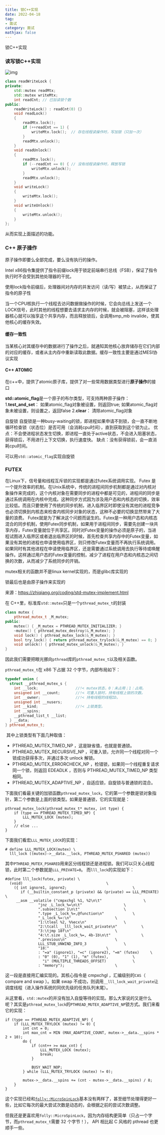 ```yaml
---
title: 锁C++实现
date: 2022-04-18
tag: 
- 面试
category: 面试
mathjax: false
---
```

锁C++实现
<!--more-->

### 读写锁C++实现

![img](https://pic4.zhimg.com/80/v2-87e63d837a3306724d939091d8b6c45b_1440w.jpg)

```cpp
class readWriteLock {
private:
    std::mutex readMtx;
    std::mutex writeMtx;
    int readCnt; // 已加读锁个数
public:
    readWriteLock() : readCnt(0) {}
    void readLock()
    {
        readMtx.lock();
        if (++readCnt == 1) {
            writeMtx.lock();  // 存在线程读操作时，写加锁（只加一次）
        }
        readMtx.unlock();
    }
    void readUnlock()
    {
        readMtx.lock();
        if (--readCnt == 0) { // 没有线程读操作时，释放写锁
            writeMtx.unlock();
        }
        readMtx.unlock();
    }
    void writeLock()
    {
        writeMtx.lock();
    }
    void writeUnlock()
    {
        writeMtx.unlock();
    }
};
```

从而实现上面描述的功能。

### C++ 原子操作

原子操作即要么全部完成，要么没有执行的操作。

Intel x86指令集提供了指令前缀lock用于锁定前端串行总线（FSB），保证了指令执行时不会受到其他处理器的干扰。

使用lock指令前缀后，处理器间对内存的并发访问（读/写）被禁止，从而保证了指令的原子性

当一个CPU核执行一个线程去访问数据做操作的时候，它会向总线上发送一个LOCK信号，此时其他的线程想要去请求主内存的时候，就会被阻塞，这样该处理器核心就可以独享这个共享内存，而且释放锁后，会调用smp_mb invalide，使其他核心的缓存失效。

#### 缓存一致性

当某核心对其缓存中的数据进行了操作之后，就通知其他核心放弃储存在它们内部的对应的缓存，或者从主内存中重新读取此数据。缓存一致性主要是通过MESI协议实现

#### C++ ATOMIC

在c++中，提供了atomic原子库，提供了对一些常用数据类型进行**原子操作**的接口

**std::atomic_flag**是一个原子的布尔类型，可支持两种原子操作：
1.**test_and_set**： 如果atomic_flag对象被设置，则返回true; 如果atomic_flag对象未被设置，则设置之，返回false
2.**clear**： 清除atomic_flag对象

自旋锁
自旋锁是一种busy-waiting的锁，即进程如果申请不到锁，会一直不断地循环检查锁（状态位）是否可用（会消耗cpu时间），直到获取到这个锁为止。
优点：不会使进程状态发生切换，即进程一直处于active状态，不会进入阻塞状态，获得锁后，不用进行上下文切换，执行速度快。
缺点：没有获得锁前，会一直消耗cpu时间。

可以用`std::atomic_flag`实现自旋锁

### FUTEX

在Linux下，信号量和线程互斥锁的实现都是通过futex系统调用实现。
Futex 是一个提升效率的机制。在Unix系统中，传统的进程间同步机制都是通过对内核对象操作来完成的，这个内核对象在需要同步的进程中都是可见的，进程间的同步是通过系统调用在内核中完成。这种同步方式因为涉及用户态和内核态的切换，效率比较低。而且只要使用了传统的同步机制，进入临界区时即使没有其他的进程竞争也必须切换到内核态来检查内核同步对象的状态，这种不必要的切换显然带来了大量的浪费。
Futex就是为了解决这个问题而诞生的。Futex是一种用户态和内核态混合的同步机制，使用Futex同步机制，如果用于进程间同步，需要先创建一块共享内存，Futex变量就位于共享区。同时对Futex变量的操作必须是原子的，当进程试图进入临界区或者退出临界区的时候，首先检查共享内存中的Futex变量，如果没有其他的进程也申请使用临界区，则只修改Futex变量而不再执行系统调用。如果同时有其他进程在申请使用临界区，还是需要通过系统调用去执行等待或唤醒操作。这样通过用户态的Futex变量的控制，减少了进程在用户态和内核态之间切换的次数，从而减少了系统同步的开销。



mutex相关的函数并不是linux kernel实现的，而是glibc库实现的

锁最后也是由原子操作来实现的



来源：https://zhiqiang.org/coding/std-mutex-implement.html

在 C++里，标准库`std::mutex`只是一个`pthread_mutex_t`的封装

```cpp
class mutex {
    pthread_mutex_t _M_mutex;
public:
    mutex() { _M_mutex = PTHREAD_MUTEX_INITIALIZER; }
    ~mutex() { pthread_mutex_destroy(&_M_mutex); }
    void lock() { pthread_mutex_lock(&_M_mutex); }
    bool try_lock() { return pthread_mutex_trylock(&_M_mutex) == 0; }
    void unlock() { pthread_mutex_unlock(&_M_mutex); }
}
```

因此我们需要把眼光挪向`pthread`库的`pthread_mutex_t`以及相关函数。

`pthread_mutex_t`在 x86 下占据 32 个字节，内部布局如下：

```cpp
typedef union {
  struct __pthread_mutex_s {
    int __lock;                 //!< mutex状态，0：未占用；1：占用。
    unsigned int __count;       //!< 可重入锁时，持有线程上锁的次数。
    int __owner;                //!< 持有线程的线程ID。
    unsigned int __nusers;
    int __kind;                 //!< 上锁类型。
    int __spins;
    __pthread_list_t __list;
  } __data;
} pthread_mutex_t;
```

​	其中上锁类型有下面几种取值：

- PTHREAD_MUTEX_TIMED_NP ，这是缺省值，也就是普通锁。
- PTHREAD_MUTEX_RECURSIVE_NP ，可重入锁，允许同一个线程对同一个锁成功获得多次，并通过多次 unlock 解锁。
- PTHREAD_MUTEX_ERRORCHECK_NP ，检错锁，如果同一个线程重复请求同一个锁，则返回 EDEADLK ，否则与 PTHREAD_MUTEX_TIMED_NP 类型相同。
- PTHREAD_MUTEX_ADAPTIVE_NP ，自适应锁，自旋锁与普通锁的混合。

下面我们看最关键的加锁函数`pthread_mutex_lock`，它的第一个参数是锁对象指针，第二个参数是上面的锁类型。如果是普通锁，它的实现就是：



```
pthread_mutex_lock(pthread_mutex_t* mutex, int type) {
    if (type == PTHREAD_MUTEX_TIMED_NP) {
        LLL_MUTEX_LOCK (mutex);
    }
    // else ...
}
```

下面我们看宏`LLL_MUTEX_LOCK`的实现：



```
# define LLL_MUTEX_LOCK(mutex) \
  lll_lock ((mutex)->__data.__lock, PTHREAD_MUTEX_PSHARED (mutex))
```

其中`PTHREAD_MUTEX_PSHARED`用来区分线程锁还是进程锁。我们可以只关心线程锁，此时第二个参数就是`LLL_PRIVATE=0`。 而`lll_lock`的实现如下：



```
#define lll_lock(futex, private) \
  (void)                                      \
    ({ int ignore1, ignore2;                              \
       if (__builtin_constant_p (private) && (private) == LLL_PRIVATE)        \
     __asm __volatile ("cmpxchgl %1, %2\n\t"                   \
               "jnz _L_lock_%=\n\t"                   \
               ".subsection 1\n\t"                    \
               ".type _L_lock_%=,@function\n"             \
               "_L_lock_%=:\n"                    \
               "1:\tleal %2, %%ecx\n"                 \
               "2:\tcall __lll_lock_wait_private\n"           \
               "3:\tjmp 18f\n"                    \
               "4:\t.size _L_lock_%=, 4b-1b\n\t"              \
               ".previous\n"                      \
               LLL_STUB_UNWIND_INFO_3                 \
               "18:"                          \
               : "=a" (ignore1), "=c" (ignore2), "=m" (futex)     \
               : "0" (0), "1" (1), "m" (futex),           \
                 "i" (MULTIPLE_THREADS_OFFSET)            \
               : "memory");                       \
```

这一段是直接用汇编实现的。其核心指令是 cmpxchgl ，汇编级别的`CAS`（ compare and swap ）。如果 swap 不成功，则调用`__lll_lock_wait_private`让调度线程（进入操作系统的同优先级的任务队列末尾）。

从这里看，`std::mutex`的并没有加入自旋等待的实现。那么大家说的又是什么呢？其实是`pthread_mutex_lock`的`PTHREAD_MUTEX_ADAPTIVE_NP`锁方式。我们来看它的实现：



```
if (type == PTHREAD_MUTEX_ADAPTIVE_NP) {
    if (LLL_MUTEX_TRYLOCK (mutex) != 0) {
        int cnt = 0;
        int max_cnt = MIN (MAX_ADAPTIVE_COUNT, mutex->__data.__spins * 2 + 10);
        do {
            if (cnt++ >= max_cnt) {
                LLL_MUTEX_LOCK (mutex);
                break;
            }

            BUSY_WAIT_NOP;
        } while (LLL_MUTEX_TRYLOCK (mutex) != 0);

        mutex->__data.__spins += (cnt - mutex->__data.__spins) / 8;
    }
}
```

这个实现已经和[`folly::MicroSpinLock`](https://zhiqiang.org/coding/folly-micro-spinlock.html)基本没有两样了，甚至细节处理得更好一些，比如它每次的最大尝试次数是动态的，会根据之前的尝试次数调整。

但我还是更喜欢用`folly::MicroSpinLock`，因为内存结构更简单（只占一个字节，而`pthread_mutex_t`需要 32 个字节！）， API 相比起 C 风格的 pthread 也更顺手一些。

